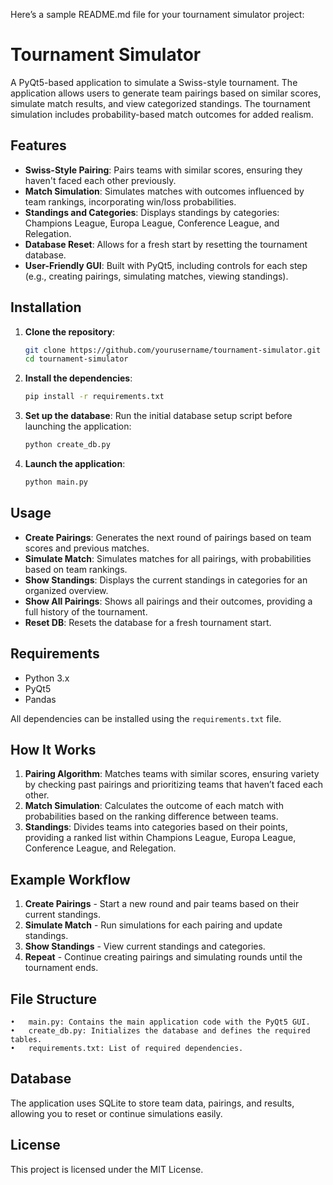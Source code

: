 Here’s a sample README.md file for your tournament simulator project:

# Tournament Simulator

A PyQt5-based application to simulate a Swiss-style tournament. The application allows users to generate team pairings based on similar scores, simulate match results, and view categorized standings. The tournament simulation includes probability-based match outcomes for added realism.

## Features

- **Swiss-Style Pairing**: Pairs teams with similar scores, ensuring they haven't faced each other previously.
- **Match Simulation**: Simulates matches with outcomes influenced by team rankings, incorporating win/loss probabilities.
- **Standings and Categories**: Displays standings by categories: Champions League, Europa League, Conference League, and Relegation.
- **Database Reset**: Allows for a fresh start by resetting the tournament database.
- **User-Friendly GUI**: Built with PyQt5, including controls for each step (e.g., creating pairings, simulating matches, viewing standings).

## Installation

1. **Clone the repository**:
   ```bash
   git clone https://github.com/yourusername/tournament-simulator.git
   cd tournament-simulator
   ```

2.	**Install the dependencies**:
    ```bash
    pip install -r requirements.txt
    ```

3.	**Set up the database**:
    Run the initial database setup script before launching the application:
    ```bash
    python create_db.py
    ```

4.	**Launch the application**:
    ```bash
    python main.py
    ```
## Usage

- **Create Pairings**: Generates the next round of pairings based on team scores and previous matches.
- **Simulate Match**: Simulates matches for all pairings, with probabilities based on team rankings.
- **Show Standings**: Displays the current standings in categories for an organized overview.
- **Show All Pairings**: Shows all pairings and their outcomes, providing a full history of the tournament.
- **Reset DB**: Resets the database for a fresh tournament start.

## Requirements

- Python 3.x
- PyQt5
- Pandas

All dependencies can be installed using the `requirements.txt` file.

## How It Works

1. **Pairing Algorithm**: Matches teams with similar scores, ensuring variety by checking past pairings and prioritizing teams that haven’t faced each other.
2. **Match Simulation**: Calculates the outcome of each match with probabilities based on the ranking difference between teams.
3. **Standings**: Divides teams into categories based on their points, providing a ranked list within Champions League, Europa League, Conference League, and Relegation.

## Example Workflow

1.	**Create Pairings** - Start a new round and pair teams based on their current standings.
2.	**Simulate Match** - Run simulations for each pairing and update standings.
3.	**Show Standings** - View current standings and categories.
4.	**Repeat** - Continue creating pairings and simulating rounds until the tournament ends.

## File Structure

	•	main.py: Contains the main application code with the PyQt5 GUI.
	•	create_db.py: Initializes the database and defines the required tables.
	•	requirements.txt: List of required dependencies.

## Database

The application uses SQLite to store team data, pairings, and results, allowing you to reset or continue simulations easily.

## License

This project is licensed under the MIT License.
